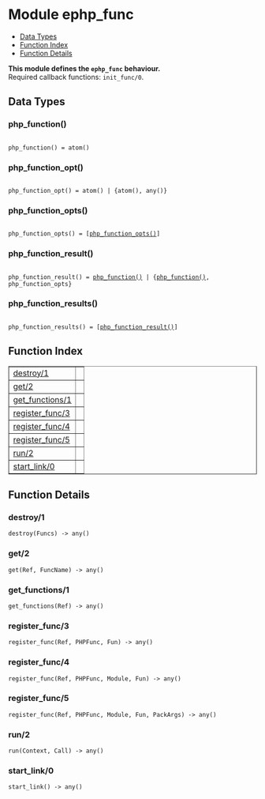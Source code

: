 

# Module ephp_func #
* [Data Types](#types)
* [Function Index](#index)
* [Function Details](#functions)

__This module defines the `ephp_func` behaviour.__<br /> Required callback functions: `init_func/0`.

<a name="types"></a>

## Data Types ##




### <a name="type-php_function">php_function()</a> ###


<pre><code>
php_function() = atom()
</code></pre>




### <a name="type-php_function_opt">php_function_opt()</a> ###


<pre><code>
php_function_opt() = atom() | {atom(), any()}
</code></pre>




### <a name="type-php_function_opts">php_function_opts()</a> ###


<pre><code>
php_function_opts() = [<a href="#type-php_function_opts">php_function_opts()</a>]
</code></pre>




### <a name="type-php_function_result">php_function_result()</a> ###


<pre><code>
php_function_result() = <a href="#type-php_function">php_function()</a> | {<a href="#type-php_function">php_function()</a>, php_function_opts}
</code></pre>




### <a name="type-php_function_results">php_function_results()</a> ###


<pre><code>
php_function_results() = [<a href="#type-php_function_result">php_function_result()</a>]
</code></pre>

<a name="index"></a>

## Function Index ##


<table width="100%" border="1" cellspacing="0" cellpadding="2" summary="function index"><tr><td valign="top"><a href="#destroy-1">destroy/1</a></td><td></td></tr><tr><td valign="top"><a href="#get-2">get/2</a></td><td></td></tr><tr><td valign="top"><a href="#get_functions-1">get_functions/1</a></td><td></td></tr><tr><td valign="top"><a href="#register_func-3">register_func/3</a></td><td></td></tr><tr><td valign="top"><a href="#register_func-4">register_func/4</a></td><td></td></tr><tr><td valign="top"><a href="#register_func-5">register_func/5</a></td><td></td></tr><tr><td valign="top"><a href="#run-2">run/2</a></td><td></td></tr><tr><td valign="top"><a href="#start_link-0">start_link/0</a></td><td></td></tr></table>


<a name="functions"></a>

## Function Details ##

<a name="destroy-1"></a>

### destroy/1 ###

`destroy(Funcs) -> any()`

<a name="get-2"></a>

### get/2 ###

`get(Ref, FuncName) -> any()`

<a name="get_functions-1"></a>

### get_functions/1 ###

`get_functions(Ref) -> any()`

<a name="register_func-3"></a>

### register_func/3 ###

`register_func(Ref, PHPFunc, Fun) -> any()`

<a name="register_func-4"></a>

### register_func/4 ###

`register_func(Ref, PHPFunc, Module, Fun) -> any()`

<a name="register_func-5"></a>

### register_func/5 ###

`register_func(Ref, PHPFunc, Module, Fun, PackArgs) -> any()`

<a name="run-2"></a>

### run/2 ###

`run(Context, Call) -> any()`

<a name="start_link-0"></a>

### start_link/0 ###

`start_link() -> any()`

